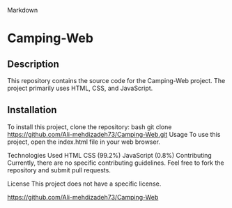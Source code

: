 
Markdown
# Camping-Web

## Description
This repository contains the source code for the Camping-Web project.
The project primarily uses HTML, CSS, and JavaScript.

## Installation
To install this project, clone the repository:
bash
git clone https://github.com/Ali-mehdizadeh73/Camping-Web.git
Usage
To use this project, open the index.html file in your web browser.

Technologies Used
HTML CSS (99.2%)
JavaScript (0.8%)
Contributing
Currently, there are no specific contributing guidelines. Feel free to fork the repository and submit pull requests.

License
This project does not have a specific license.

https://github.com/Ali-mehdizadeh73/Camping-Web
